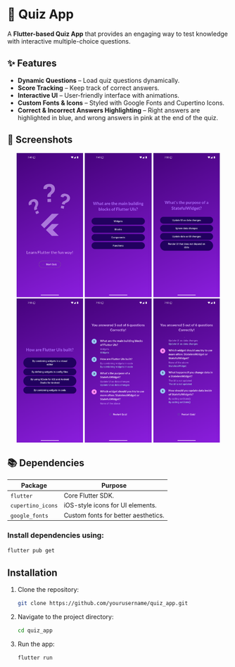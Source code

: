 # 🧠 Quiz App

A **Flutter-based Quiz App** that provides an engaging way to test knowledge with interactive multiple-choice questions.


## ✨ Features

- **Dynamic Questions** – Load quiz questions dynamically.
- **Score Tracking** – Keep track of correct answers.
- **Interactive UI** – User-friendly interface with animations.
- **Custom Fonts & Icons** – Styled with Google Fonts and Cupertino Icons.
- **Correct & Incorrect Answers Highlighting** – Right answers are highlighted in blue, and wrong answers in pink at the end of the quiz.

## 📸 Screenshots

<p align="center">
  <img src="./app_screenshots/Home_screen.png" alt="Home Screen" width="30%"/>
  <img src="./app_screenshots/quiz-qns-one.png" alt="Question Screen" width="30%"/>
  <img src="./app_screenshots/quiz-qns-two.png" alt="Question Screen" width="30%"/>
  <img src="./app_screenshots/quiz-qns-three.png" alt="Question Screen" width="30%"/>
  <img src="./app_screenshots/result-one.png" alt="Question Screen" width="30%"/>
  <img src="./app_screenshots/result-two.png" alt="Question Screen" width="30%"/>
</p>


## 📚 Dependencies

| Package           | Purpose                                    |
|-------------------|--------------------------------------------|
| `flutter`        | Core Flutter SDK.                         |
| `cupertino_icons` | iOS-style icons for UI elements.         |
| `google_fonts`   | Custom fonts for better aesthetics.       |


### Install dependencies using:
```sh
flutter pub get
```


## Installation

1. Clone the repository:
   ```sh
   git clone https://github.com/yourusername/quiz_app.git
   ```
2. Navigate to the project directory:
   ```sh
   cd quiz_app
   ```
3. Run the app:
   ```sh
   flutter run
   ```

